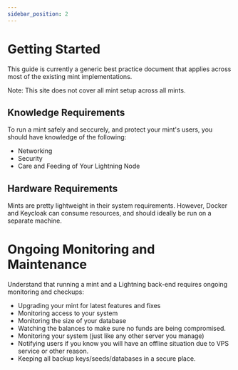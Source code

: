```yaml
---
sidebar_position: 2
---
```

# Getting Started

This guide is currently a generic best practice document that applies across most of the existing mint implementations. 

Note: This site does not cover all mint setup across all mints.

## Knowledge Requirements

To run a mint safely and seccurely, and protect your mint's users, you should have knowledge of the following:

* Networking
* Security
* Care and Feeding of Your Lightning Node

## Hardware Requirements

Mints are pretty lightweight in their system requirements.  However, Docker and Keycloak can consume resources, and should ideally be run on a separate machine.


# Ongoing Monitoring and Maintenance

Understand that running a mint and a Lightning back-end requires ongoing monitoring and checkups:

*  Upgrading your mint for latest features and fixes
*  Monitoring access to your system
*  Monitoring the size of your database
*  Watching the balances to make sure no funds are being compromised.
*  Monitoring your system (just like any other server you manage)
*  Notifying users if you know you will have an offline situation due to VPS service or other reason.
*  Keeping all backup keys/seeds/databases in a secure place.

<!-- For more information see ["Monitoring"](monitoring.md)
 -->

